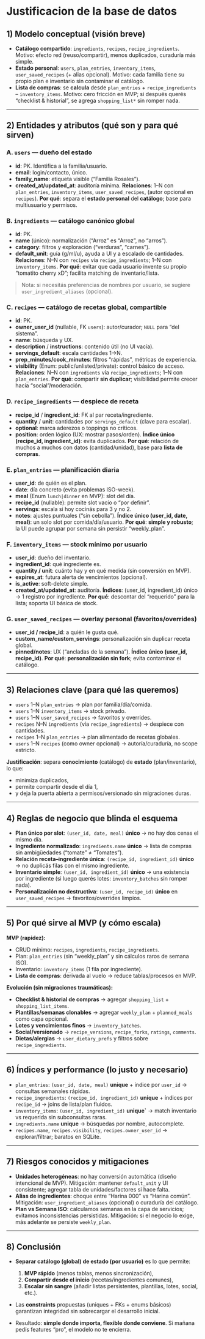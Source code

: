 # Justificacion de la base de datos

## 1) Modelo conceptual (visión breve)

* **Catálogo compartido**: `ingredients`, `recipes`, `recipe_ingredients`.
  Motivo: efecto red (reuso/compartir), menos duplicados, curaduría más simple.
* **Estado personal**: `users`, `plan_entries`, `inventory_items`, `user_saved_recipes` (+ alias opcional).
  Motivo: cada familia tiene su propio plan e inventario sin contaminar el catálogo.
* **Lista de compras**: se **calcula** desde `plan_entries` + `recipe_ingredients` – `inventory_items`.
  Motivo: cero fricción en MVP; si después querés “checklist & historial”, se agrega `shopping_list*` sin romper nada.

---

## 2) Entidades y atributos (qué son y para qué sirven)

### A. `users` — dueño del estado

* **id**: PK. Identifica a la familia/usuario.
* **email**: login/contacto, único.
* **family_name**: etiqueta visible (“Familia Rosales”).
* **created_at/updated_at**: auditoría mínima.
  **Relaciones**: 1–N con `plan_entries`, `inventory_items`, `user_saved_recipes`, (autor opcional en `recipes`).
  **Por qué**: separa el **estado personal** del **catálogo**; base para multiusuario y permisos.

### B. `ingredients` — catálogo canónico global

* **id**: PK.
* **name** (único): normalización (“Arroz” es “Arroz”, no “arros”).
* **category**: filtros y exploración (“verduras”, “carnes”).
* **default_unit**: guía (g/ml/u), ayuda a UI y a escalado de cantidades.
  **Relaciones**: N–N con `recipes` vía `recipe_ingredients`; 1–N con `inventory_items`.
  **Por qué**: evitar que cada usuario invente su propio “tomatito cherry xD”; facilita matching de inventario/lista.

> Nota: si necesitás preferencias de nombres por usuario, se sugiere `user_ingredient_aliases` (opcional).

### C. `recipes` — catálogo de recetas global, compartible

* **id**: PK.
* **owner_user_id** (nullable, FK `users`): autor/curador; `NULL` para “del sistema”.
* **name**: búsqueda y UX.
* **description** / **instructions**: contenido útil (no UI vacía).
* **servings_default**: escala cantidades 1→N.
* **prep_minutes/cook_minutes**: filtros “rápidas”, métricas de experiencia.
* **visibility** (Enum: public/unlisted/private): control básico de acceso.
  **Relaciones**: N–N con `ingredients` vía `recipe_ingredients`; 1–N con `plan_entries`.
  **Por qué**: compartir **sin duplicar**; visibilidad permite crecer hacia “social”/moderación.

### D. `recipe_ingredients` — despiece de receta

* **recipe_id** / **ingredient_id**: FK al par receta/ingrediente.
* **quantity** / **unit**: cantidades por `servings_default` (clave para escalar).
* **optional**: marca aderezos o toppings no críticos.
* **position**: orden lógico (UX: mostrar pasos/orden).
  **Índice único (recipe_id, ingredient_id)**: evita duplicados.
  **Por qué**: relación de muchos a muchos con datos (cantidad/unidad), base para **lista de compras**.

### E. `plan_entries` — planificación diaria

* **user_id**: de quién es el plan.
* **date**: día concreto (evita problemas ISO-week).
* **meal** (Enum `lunch|dinner` en MVP): slot del día.
* **recipe_id** (nullable): permite slot vacío o “por definir”.
* **servings**: escala si hoy cocinás para 3 y no 2.
* **notes**: ajustes puntuales (“sin cebolla”).
  **Índice único (user_id, date, meal)**: un solo slot por comida/día/usuario.
  **Por qué**: **simple y robusto**; la UI puede agrupar por semana sin persistir “weekly_plan”.

### F. `inventory_items` — stock mínimo por usuario

* **user_id**: dueño del inventario.
* **ingredient_id**: qué ingrediente es.
* **quantity / unit**: cuánto hay y en qué medida (sin conversión en MVP).
* **expires_at**: futura alerta de vencimientos (opcional).
* **is_active**: soft-delete simple.
* **created_at/updated_at**: auditoría.
  **Índices**: (user_id, ingredient_id) único → 1 registro por ingrediente.
  **Por qué**: descontar del “requerido” para la lista; soporta UI básica de stock.

### G. `user_saved_recipes` — overlay personal (favoritos/overrides)

* **user_id / recipe_id**: a quién le gusta qué.
* **custom_name/custom_servings**: personalización sin duplicar receta global.
* **pinned/notes**: UX (“ancladas de la semana”).
  **Índice único (user_id, recipe_id)**.
  **Por qué**: **personalización sin fork**; evita contaminar el catálogo.

---

## 3) Relaciones clave (para qué las queremos)

* `users` 1–N `plan_entries` → plan por familia/día/comida.
* `users` 1–N `inventory_items` → stock privado.
* `users` 1–N `user_saved_recipes` → favoritos y overrides.
* `recipes` N–N `ingredients` (vía `recipe_ingredients`) → despiece con cantidades.
* `recipes` 1–N `plan_entries` → plan alimentado de recetas globales.
* `users` 1–N `recipes` (como owner opcional) → autoría/curaduría, no scope estricto.

**Justificación**: separa **conocimiento** (catálogo) de **estado** (plan/inventario), lo que:

* minimiza duplicados,
* permite compartir desde el día 1,
* y deja la puerta abierta a permisos/versionado sin migraciones duras.

---

## 4) Reglas de negocio que blinda el esquema

* **Plan único por slot**: `(user_id, date, meal)` **único** → no hay dos cenas el mismo día.
* **Ingrediente normalizado**: `ingredients.name` **único** → lista de compras sin ambigüedades (“tomate” ≠ “Tomates”).
* **Relación receta–ingrediente única**: `(recipe_id, ingredient_id)` **único** → no duplicás filas con el mismo ingrediente.
* **Inventario simple**: `(user_id, ingredient_id)` **único** → una existencia por ingrediente (si luego querés lotes: `inventory_batches` sin romper nada).
* **Personalización no destructiva**: `(user_id, recipe_id)` **único** en `user_saved_recipes` → favoritos/overrides limpios.

---

## 5) Por qué sirve al MVP (y cómo escala)

**MVP (rapidez):**

* CRUD mínimo: `recipes`, `ingredients`, `recipe_ingredients`.
* Plan: `plan_entries` (sin “weekly_plan” y sin cálculos raros de semana ISO).
* Inventario: `inventory_items` (1 fila por ingrediente).
* **Lista de compras**: derivada al vuelo → reduce tablas/procesos en MVP.

**Evolución (sin migraciones traumáticas):**

* **Checklist & historial de compras** → agregar `shopping_list` + `shopping_list_items`.
* **Plantillas/semanas clonables** → agregar `weekly_plan` + `planned_meals` como capa opcional.
* **Lotes y vencimientos finos** → `inventory_batches`.
* **Social/versionado** → `recipe_versions`, `recipe_forks`, `ratings`, `comments`.
* **Dietas/alergias** → `user_dietary_prefs` y filtros sobre `recipe_ingredients`.

---

## 6) Índices y performance (lo justo y necesario)

* `plan_entries`: `(user_id, date, meal)` **unique** + índice por `user_id` → consultas semanales rápidas.
* `recipe_ingredients`: `(recipe_id, ingredient_id)` **unique** + índices por `recipe_id` → joins de lista/plan fluidos.
* `inventory_items`: `(user_id, ingredient_id)` **unique`** → match inventario vs requerida sin subconsultas raras.
* `ingredients.name` **unique** → búsquedas por nombre, autocomplete.
* `recipes.name`, `recipes.visibility`, `recipes.owner_user_id` → explorar/filtrar; baratos en SQLite.

---

## 7) Riesgos conocidos y mitigaciones

* **Unidades heterogéneas**: no hay conversión automática (diseño intencional de MVP).
  Mitigación: mantener `default_unit` y UI consistente; agregar tabla de unidades/factores si hace falta.
* **Alias de ingredientes**: choque entre “Harina 000” vs “Harina común”.
  Mitigación: `user_ingredient_aliases` (opcional) o curaduría del catálogo.
* **Plan vs Semana ISO**: calculamos semanas en la capa de servicios; evitamos inconsistencias persistidas.
  Mitigación: si el negocio lo exige, más adelante se persiste `weekly_plan`.

---

## 8) Conclusión

* **Separar catálogo (global) de estado (por usuario)** es lo que permite:

  1. **MVP rápido** (menos tablas, menos sincronización),
  2. **Compartir desde el inicio** (recetas/ingredientes comunes),
  3. **Escalar sin sangre** (añadir listas persistentes, plantillas, lotes, social, etc.).
* Las **constraints** propuestas (uniques + FKs + enums básicos) garantizan integridad sin sobrecargar el desarrollo inicial.
* Resultado: **simple donde importa, flexible donde conviene**. Si mañana pedís features “pro”, el modelo no te encierra.
